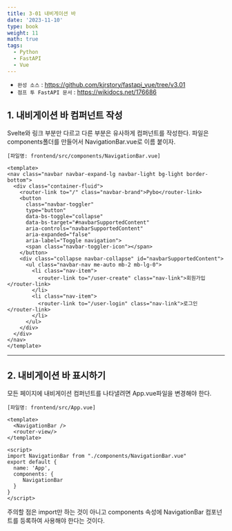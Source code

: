 ```yaml
---
title: 3-01 내비게이션 바
date: '2023-11-10'
type: book
weight: 11
math: true
tags:
  - Python
  - FastAPI
  - Vue
---
```


- `완성 소스` : https://github.com/kjrstory/fastapi_vue/tree/v3.01
- `점프 투 FastAPI 문서` : https://wikidocs.net/176686

## 1. 내비게이션 바 컴퍼넌트 작성

Svelte와 링크 부분만 다르고 다른 부분은 유사하게 컴퍼넌트를 작성한다. 파일은 components폴더를 만들어서 NavigationBar.vue로 이름 붙이자.

`[파일명: frontend/src/components/NavigationBar.vue]`
```vue
<template>
<nav class="navbar navbar-expand-lg navbar-light bg-light border-bottom">
  <div class="container-fluid">
    <router-link to="/" class="navbar-brand">Pybo</router-link>
    <button 
      class="navbar-toggler" 
      type="button" 
      data-bs-toggle="collapse" 
      data-bs-target="#navbarSupportedContent" 
      aria-controls="navbarSupportedContent" 
      aria-expanded="false" 
      aria-label="Toggle navigation">
      <span class="navbar-toggler-icon"></span>
    </button>
    <div class="collapse navbar-collapse" id="navbarSupportedContent">
      <ul class="navbar-nav me-auto mb-2 mb-lg-0">
        <li class="nav-item">
          <router-link to="/user-create" class="nav-link">회원가입</router-link>
        </li>
        <li class="nav-item">
          <router-link to="/user-login" class="nav-link">로그인</router-link>
        </li>
      </ul>
    </div>
  </div>
</nav>
</template>
```  

---
## 2. 내비게이션 바 표시하기

모든 페이지에 내비게이션 컴퍼넌트를 나타낼려면 App.vue파일을 변경해야 한다.

`[파일명: frontend/src/App.vue]`
```vue{hl_lines=[2, 7, "10-12"]} 
<template>
  <NavigationBar />
  <router-view/>  
</template>

<script>
import NavigationBar from "./components/NavigationBar.vue"
export default {
  name: 'App',
  components: {
     NavigationBar
  }
}
</script>
```
주의할 점은 import만 하는 것이 아니고 components 속성에 NavigationBar 컴포넌트를 등록하여 사용해야 한다는 것이다.
